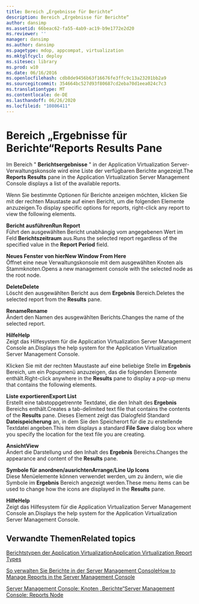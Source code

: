 ```yaml
---
title: Bereich „Ergebnisse für Berichte“
description: Bereich „Ergebnisse für Berichte“
author: dansimp
ms.assetid: 66beac62-fa55-4ab9-ac19-b9e1772e2d20
ms.reviewer: ''
manager: dansimp
ms.author: dansimp
ms.pagetype: mdop, appcompat, virtualization
ms.mktglfcycl: deploy
ms.sitesec: library
ms.prod: w10
ms.date: 06/16/2016
ms.openlocfilehash: cdb8de9456b63f16676fe3ffc9c13a23201bb2a9
ms.sourcegitcommit: 354664bc527d93f80687cd2eba70d1eea024c7c3
ms.translationtype: MT
ms.contentlocale: de-DE
ms.lasthandoff: 06/26/2020
ms.locfileid: "10806411"
---
```

# <span data-ttu-id="ab665-103">Bereich „Ergebnisse für Berichte“</span><span class="sxs-lookup"><span data-stu-id="ab665-103">Reports Results Pane</span></span>


<span data-ttu-id="ab665-104">Im Bereich " **Berichtsergebnisse** " in der Application Virtualization Server-Verwaltungskonsole wird eine Liste der verfügbaren Berichte angezeigt.</span><span class="sxs-lookup"><span data-stu-id="ab665-104">The **Reports Results** pane in the Application Virtualization Server Management Console displays a list of the available reports.</span></span>

<span data-ttu-id="ab665-105">Wenn Sie bestimmte Optionen für Berichte anzeigen möchten, klicken Sie mit der rechten Maustaste auf einen Bericht, um die folgenden Elemente anzuzeigen.</span><span class="sxs-lookup"><span data-stu-id="ab665-105">To display specific options for reports, right-click any report to view the following elements.</span></span>

<a href="" id="run-report"></a>**<span data-ttu-id="ab665-106">Bericht ausführen</span><span class="sxs-lookup"><span data-stu-id="ab665-106">Run Report</span></span>**  
<span data-ttu-id="ab665-107">Führt den ausgewählten Bericht unabhängig vom angegebenen Wert im Feld **Berichtszeitraum** aus.</span><span class="sxs-lookup"><span data-stu-id="ab665-107">Runs the selected report regardless of the specified value in the **Report Period** field.</span></span>

<a href="" id="new-window-from-here"></a>**<span data-ttu-id="ab665-108">Neues Fenster von hier</span><span class="sxs-lookup"><span data-stu-id="ab665-108">New Window From Here</span></span>**  
<span data-ttu-id="ab665-109">Öffnet eine neue Verwaltungskonsole mit dem ausgewählten Knoten als Stammknoten.</span><span class="sxs-lookup"><span data-stu-id="ab665-109">Opens a new management console with the selected node as the root node.</span></span>

<a href="" id="delete"></a>**<span data-ttu-id="ab665-110">Delete</span><span class="sxs-lookup"><span data-stu-id="ab665-110">Delete</span></span>**  
<span data-ttu-id="ab665-111">Löscht den ausgewählten Bericht aus dem **Ergebnis** Bereich.</span><span class="sxs-lookup"><span data-stu-id="ab665-111">Deletes the selected report from the **Results** pane.</span></span>

<a href="" id="rename"></a>**<span data-ttu-id="ab665-112">Rename</span><span class="sxs-lookup"><span data-stu-id="ab665-112">Rename</span></span>**  
<span data-ttu-id="ab665-113">Ändert den Namen des ausgewählten Berichts.</span><span class="sxs-lookup"><span data-stu-id="ab665-113">Changes the name of the selected report.</span></span>

<a href="" id="help"></a>**<span data-ttu-id="ab665-114">Hilfe</span><span class="sxs-lookup"><span data-stu-id="ab665-114">Help</span></span>**  
<span data-ttu-id="ab665-115">Zeigt das Hilfesystem für die Application Virtualization Server Management Console an.</span><span class="sxs-lookup"><span data-stu-id="ab665-115">Displays the help system for the Application Virtualization Server Management Console.</span></span>

<span data-ttu-id="ab665-116">Klicken Sie mit der rechten Maustaste auf eine beliebige Stelle im **Ergebnis** Bereich, um ein Popupmenü anzuzeigen, das die folgenden Elemente enthält.</span><span class="sxs-lookup"><span data-stu-id="ab665-116">Right-click anywhere in the **Results** pane to display a pop-up menu that contains the following elements.</span></span>

<a href="" id="export-list"></a>**<span data-ttu-id="ab665-117">Liste exportieren</span><span class="sxs-lookup"><span data-stu-id="ab665-117">Export List</span></span>**  
<span data-ttu-id="ab665-118">Erstellt eine tabstoppgetrennte Textdatei, die den Inhalt des **Ergebnis** Bereichs enthält.</span><span class="sxs-lookup"><span data-stu-id="ab665-118">Creates a tab-delimited text file that contains the contents of the **Results** pane.</span></span> <span data-ttu-id="ab665-119">Dieses Element zeigt das Dialogfeld Standard **Dateispeicherung** an, in dem Sie den Speicherort für die zu erstellende Textdatei angeben.</span><span class="sxs-lookup"><span data-stu-id="ab665-119">This item displays a standard **File Save** dialog box where you specify the location for the text file you are creating.</span></span>

<a href="" id="view"></a>**<span data-ttu-id="ab665-120">Ansicht</span><span class="sxs-lookup"><span data-stu-id="ab665-120">View</span></span>**  
<span data-ttu-id="ab665-121">Ändert die Darstellung und den Inhalt des **Ergebnis** Bereichs.</span><span class="sxs-lookup"><span data-stu-id="ab665-121">Changes the appearance and content of the **Results** pane.</span></span>

<a href="" id="arrange-line-up-icons"></a>**<span data-ttu-id="ab665-122">Symbole für anordnen/ausrichten</span><span class="sxs-lookup"><span data-stu-id="ab665-122">Arrange/Line Up Icons</span></span>**  
<span data-ttu-id="ab665-123">Diese Menüelemente können verwendet werden, um zu ändern, wie die Symbole im **Ergebnis** Bereich angezeigt werden.</span><span class="sxs-lookup"><span data-stu-id="ab665-123">These menu items can be used to change how the icons are displayed in the **Results** pane.</span></span>

<a href="" id="help"></a>**<span data-ttu-id="ab665-124">Hilfe</span><span class="sxs-lookup"><span data-stu-id="ab665-124">Help</span></span>**  
<span data-ttu-id="ab665-125">Zeigt das Hilfesystem für die Application Virtualization Server Management Console an.</span><span class="sxs-lookup"><span data-stu-id="ab665-125">Displays the help system for the Application Virtualization Server Management Console.</span></span>

## <span data-ttu-id="ab665-126">Verwandte Themen</span><span class="sxs-lookup"><span data-stu-id="ab665-126">Related topics</span></span>


[<span data-ttu-id="ab665-127">Berichtstypen der Application Virtualization</span><span class="sxs-lookup"><span data-stu-id="ab665-127">Application Virtualization Report Types</span></span>](application-virtualization-report-types.md)

[<span data-ttu-id="ab665-128">So verwalten Sie Berichte in der Server Management Console</span><span class="sxs-lookup"><span data-stu-id="ab665-128">How to Manage Reports in the Server Management Console</span></span>](how-to-manage-reports-in-the-server-management-console.md)

[<span data-ttu-id="ab665-129">Server Management Console: Knoten „Berichte“</span><span class="sxs-lookup"><span data-stu-id="ab665-129">Server Management Console: Reports Node</span></span>](server-management-console-reports-node.md)

 

 





